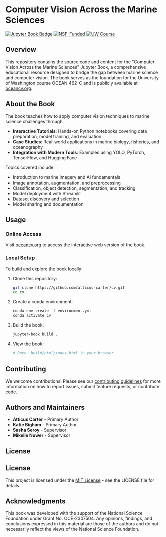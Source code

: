 # Computer Vision Across the Marine Sciences

[![Jupyter Book Badge](https://jupyterbook.org/badge.svg)](https://oceancv.org)
[![NSF-Funded](https://img.shields.io/badge/NSF-Funded-blue.svg)](https://www.nsf.gov/awardsearch/showAward?AWD_ID=2307504)
[![UW Course](https://img.shields.io/badge/UW-OCEAN_462--C-purple.svg)](https://www.washington.edu)

## Overview

This repository contains the source code and content for the "Computer Vision Across the Marine Sciences" Jupyter Book, a comprehensive educational resource designed to bridge the gap between marine science and computer vision. The book serves as the foundation for the University of Washington course OCEAN 462-C and is publicly available at [oceancv.org](https://oceancv.org).

## About the Book

The book teaches how to apply computer vision techniques to marine science challenges through:

- **Interactive Tutorials**: Hands-on Python notebooks covering data preparation, model training, and evaluation
- **Case Studies**: Real-world applications in marine biology, fisheries, and oceanography
- **Integration with Modern Tools**: Examples using YOLO, PyTorch, TensorFlow, and Hugging Face

Topics covered include:
- Introduction to marine imagery and AI fundamentals
- Image annotation, augmentation, and preprocessing
- Classification, object detection, segmentation, and tracking
- Model deployment with Streamlit
- Dataset discovery and selection
- Model sharing and documentation

## Usage

### Online Access
Visit [oceancv.org](https://oceancv.org) to access the interactive web version of the book.

### Local Setup
To build and explore the book locally:

1. Clone this repository:
   ```bash
   git clone https://github.com/atticus-carter/cv.git
   cd cv
   ```

2. Create a conda environment:
   ```bash
   conda env create -f environment.yml
   conda activate cv
   ```

3. Build the book:
   ```bash
   jupyter-book build .
   ```

4. View the book:
   ```bash
   # Open _build/html/index.html in your browser
   ```

## Contributing

We welcome contributions! Please see our [contributing guidelines](CONTRIBUTING.md) for more information on how to report issues, submit feature requests, or contribute code.

## Authors and Maintainers

- **Atticus Carter** - Primary Author
- **Katie Bigham** - Primary Author
- **Sasha Seroy** - Supervisor
- **Mikelle Nuwer** - Supervisor

## License
## License

This project is licensed under the [MIT License](LICENSE) - see the LICENSE file for details.


## Acknowledgments

This book was developed with the support of the National Science Foundation under Grant No. OCE-2307504. Any opinions, findings, and conclusions expressed in this material are those of the authors and do not necessarily reflect the views of the National Science Foundation.

